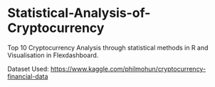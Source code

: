 # Statistical-Analysis-of-Cryptocurrency
Top 10 Cryptocurrency Analysis through statistical methods in R and Visualisation in Flexdashboard.

Dataset Used:
https://www.kaggle.com/philmohun/cryptocurrency-financial-data 

